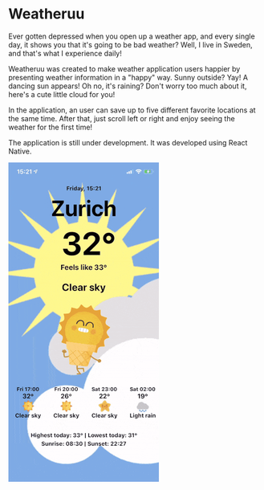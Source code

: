 # Weatheruu

Ever gotten depressed when you open up a weather app, and every single day, it shows you that it's going to be bad weather? Well, I live in Sweden, and that's what I experience daily!

Weatheruu was created to make weather application users happier by presenting weather information in a "happy" way. Sunny outside? Yay! A dancing sun appears! Oh no, it's raining? Don't worry too much about it, here's a cute little cloud for you!

In the application, an user can save up to five different favorite locations at the same time. After that, just scroll left or right and enjoy seeing the weather for the first time!

The application is still under development. It was developed using React Native.

![](readme.gif)
